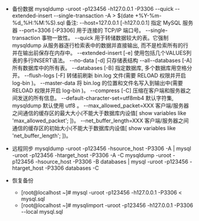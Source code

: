 - 备份数据
	mysqldump -uroot -p123456 -h127.0.0.1 -P3306 --quick --extended-insert --single-transaction -A > $(date +%Y-%m-%d_%H:%M:%S).sql
	备注:
		--host=127.0.0.1 [-h127.0.0.1]		指定 MySQL 服务器
		--port=3306 [-P3306]				用于连接的 TCP/IP 端口号。
		--single-transaction				事物一致性。
		--quick								用于转储数据较大的表。它强制 mysqldump 从服务器逐行检索表中的数据并直接输出, 而不是检索所有的行并在输出前保存在内存中。
		--extended-insert [-e]				使用包括几个VALUES列表的多行INSERT语法。
		--no-data [-d]						只存储表结构
		--all--databases [-A]				所有数据库中的所有表。
		--databases [-B]                    指定数据库, 多个数据库用空格分开。
		--flush-logs [-F]					转储前刷新 bin.log 文件(需要 RELOAD 权限并开启 log-bin )。
		--master-data						将 bin.log 的位置和文件名写入到输出中(需要 RELOAD 权限并开启 log-bin )。
		--compress [-C]						压缩在客户端和服务器之间发送的所有信息。
		--default-character-set=utf8mb4		默认字符集, mysqldump 默认使用 utf8 。
		--max_allowed_packet=XXX			客户端/服务器之间通信的缓存区的最大大小(不能大于数据库内设值[ show variables like 'max_allowed_packet'; ])。
		--net_buffer_length=XXX				客户端/服务器之间通信的缓存区的初始大小(不能大于数据库内设值[ show variables like 'net_buffer_length'; ])。

- 远程同步
	mysqldump -uroot -p123456 -hsource_host -P3306 -A | mysql -uroot -p123456 -htarget_host -P3306 -A -C
	mysqldump -uroot -p123456 -hsource_host -P3306 -B databases | mysql -uroot -p123456 -htarget_host -P3306 databases -C

- 恢复备份
	- [root@localhost ~]# mysql -uroot -p123456 -h127.0.0.1 -P3306 < mysql.sql
	- [root@localhost ~]# mysqlimport -uroot -p123456 -h127.0.0.1 -P3306 --local mysql.sql
